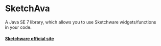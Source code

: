 # SketchAva

A Java SE 7 library, which allows you to use Sketchware widgets/functions in your code.

#### <a href="sketchware.io">Sketchware official site</a>

